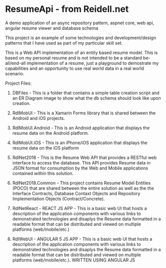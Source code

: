 # ResumeApi - from Reidell.net
A demo application of an async repository pattern, aspnet core, web api, angular resume viewer and database schema

This project is an example of some technologies and development/design patterns that I have used as part of  my particular skill set. 

This is a Web API implementation of an entity based resume model. This is based on my personal resume and is not intended to be a 
standard be-all/end-all implementation of a resume, just a playground to demostrate my capabilities and an opportunity to use real 
world data in a real world scenario.

Project Files:

1. DBFiles - This is a folder that contains a simple table creation script and an ER Diagram image to show what the db schema should 
             look like upon creation.

2. RdlMobUI - This is a Xamarin Forms library that is shared between the Android and iOS projects.

3. RdlMobUI.Android - This is an Android application that displays the resume data on the Android platform.

4. RdlMobUI.iOS - This is an iPhone/iOS application that displays the resume data on the iOS platform

5. RdlNet2018 - This is the Resume Web API that provides a RESTful web interface to access the database. This API provides Resume 
                data in JSON format for consumption by the Web and Mobile applications contained within this solution.

6. RdlNet2018.Common - This project contains Resume Model Entities (POCO) that are shared between the entire solution as well as the 
                       the Interface Contracts, Database Contaxt Objects and Repository Implementation Objects (Contract/Concrete).

7. RdlNetReact - REACT JS APP - This is a basic web UI that hosts a description of the application components with various links
                 to demonstrated technologies and disaplys the Resume data formatted in a readable format that can be distributed 
                 and viewed on multiple platforms (web/mobile/etc.)

8. RdlWebUI - ANGULAR 5 JS APP - This is a basic web UI that hosts a description of the application components with various links 
              to demonstrated technologies and disaplys the Resume data formatted in a readable format that can be distributed and 
              viewed on multiple platforms (web/mobile/etc.). WRITTEN USING ANGULAR JS


